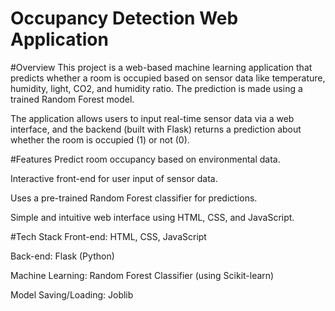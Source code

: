 # Occupancy Detection Web Application
#Overview
This project is a web-based machine learning application that predicts whether a room is occupied based on sensor data like temperature, humidity, light, CO2, and humidity ratio. The prediction is made using a trained Random Forest model.

The application allows users to input real-time sensor data via a web interface, and the backend (built with Flask) returns a prediction about whether the room is occupied (1) or not (0).

#Features
Predict room occupancy based on environmental data.

Interactive front-end for user input of sensor data.

Uses a pre-trained Random Forest classifier for predictions.

Simple and intuitive web interface using HTML, CSS, and JavaScript.

#Tech Stack
Front-end: HTML, CSS, JavaScript

Back-end: Flask (Python)

Machine Learning: Random Forest Classifier (using Scikit-learn)

Model Saving/Loading: Joblib
